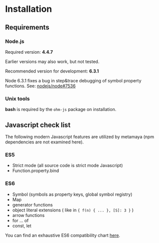 # Installation

## Requirements

### Node.js

Required version: **4.4.7**

Earlier versions may also work, but not tested.

Recommended version for development: **6.3.1**

Node 6.3.1 fixes a bug in step&trace debugging
of symbol property functions.
See: [nodejs/node#7536](https://github.com/nodejs/node/issues/7536)

### Unix tools

**bash** is required by the `ohm-js` package on installation.


## Javascript check list

The following modern Javascript features are utilized by metamaya
(npm dependencies are not examined here).

### ES5

- Strict mode (all source code is strict mode Javascript)
- Function.property.bind

### ES6

- Symbol (symbols as property keys, global symbol registry)
- Map
- generator functions
- object literal extensions ( like in `{ f(n) { ... }, [S]: 3 }` ) 
- arrow functions
- for ... of
- const, let

You can find an exhaustive ES6 compatibility chart
[here](http://kangax.github.io/compat-table/es6/).
